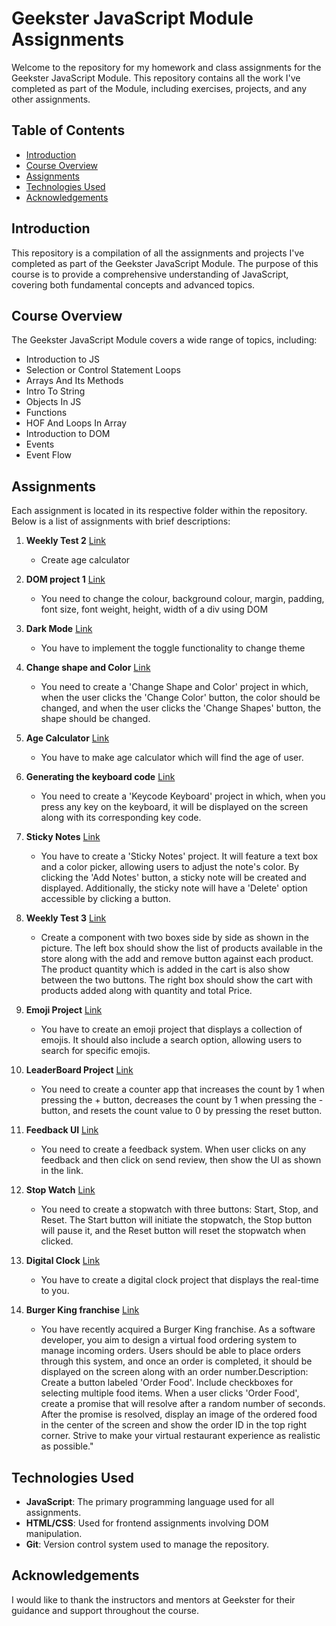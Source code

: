 
# Geekster JavaScript Module Assignments

Welcome to the repository for my homework and class assignments for the Geekster JavaScript Module. This repository contains all the work I've completed as part of the Module, including exercises, projects, and any other assignments.

## Table of Contents

- [Introduction](#introduction)
- [Course Overview](#course-overview)
- [Assignments](#assignments)
- [Technologies Used](#technologies-used)
- [Acknowledgements](#acknowledgements)

## Introduction

This repository is a compilation of all the assignments and projects I've completed as part of the Geekster JavaScript Module. The purpose of this course is to provide a comprehensive understanding of JavaScript, covering both fundamental concepts and advanced topics.

## Course Overview

The Geekster JavaScript Module covers a wide range of topics, including:

- Introduction to JS
- Selection or Control Statement Loops
- Arrays And Its Methods
- Intro To String
- Objects In JS
- Functions
- HOF And Loops In Array
- Introduction to DOM
- Events
- Event Flow

## Assignments

Each assignment is located in its respective folder within the repository. Below is a list of assignments with brief descriptions:

1. **Weekly Test 2** [Link](https://priyanka-sharma-paul.github.io/GEEKSTER-JS/weekly-test/weekly-test-2/)
   - Create age calculator

2. **DOM project 1** [Link](https://priyanka-sharma-paul.github.io/GEEKSTER-JS/DOM-project-1/)
   - You need to change the colour, background colour, margin, padding, font size, font weight, height, width of a div using DOM

3. **Dark Mode** [Link](https://priyanka-sharma-paul.github.io/GEEKSTER-JS/dark-mode/)
   - You have to implement the toggle functionality to change theme

4. **Change shape and Color** [Link](https://priyanka-sharma-paul.github.io/GEEKSTER-JS/change-shape-and-color/)
   - You need to create a 'Change Shape and Color' project in which, when the user clicks the 'Change Color' button, the color should be changed, and when the user clicks the 'Change Shapes' button, the shape should be changed.

5. **Age Calculator** [Link](https://priyanka-sharma-paul.github.io/GEEKSTER-JS/age-calculator/)
   - You have to make age calculator which will find the age of user.

6. **Generating the keyboard code** [Link](https://priyanka-sharma-paul.github.io/GEEKSTER-JS/generating-the-keyboard-code/)
   - You need to create a 'Keycode Keyboard' project in which, when you press any key on the keyboard, it will be displayed on the screen along with its corresponding key code.

7. **Sticky Notes** [Link](https://priyanka-sharma-paul.github.io/GEEKSTER-JS/sticky-notes/)
   - You have to create a 'Sticky Notes' project. It will feature a text box and a color picker, allowing users to adjust the note's color. By clicking the 'Add Notes' button, a sticky note will be created and displayed. Additionally, the sticky note will have a 'Delete' option accessible by clicking a button.

8. **Weekly Test 3** [Link](https://priyanka-sharma-paul.github.io/GEEKSTER-JS/weekly-test/weekly-test-3/)
   - Create a component with two boxes side by side as shown in the picture. The left box should show the list of products available in the store along with the add and remove button against each product. The product quantity which is added in the cart is also show between the two buttons. The right box should show the cart with products added along with quantity and total Price.

9. **Emoji Project** [Link](https://priyanka-sharma-paul.github.io/GEEKSTER-JS/emoji-project/)
   - You have to create an emoji project that displays a collection of emojis. It should also include a search option, allowing users to search for specific emojis.

10. **LeaderBoard Project** [Link](https://priyanka-sharma-paul.github.io/GEEKSTER-JS/leaderBoard-project/)
    - You need to create a counter app that increases the count by 1 when pressing the + button, decreases the count by 1 when pressing the - button, and resets the count value to 0 by pressing the reset button.

11. **Feedback UI** [Link](https://priyanka-sharma-paul.github.io/GEEKSTER-JS/feedback-ui/)
    - You need to create a feedback system. When user clicks on any feedback and then click on send review, then show the UI as shown in the link.

12. **Stop Watch** [Link](https://priyanka-sharma-paul.github.io/GEEKSTER-JS/stop-watch/)
    - You need to create a stopwatch with three buttons: Start, Stop, and Reset. The Start button will initiate the stopwatch, the Stop button will pause it, and the Reset button will reset the stopwatch when clicked.

13. **Digital Clock** [Link](https://priyanka-sharma-paul.github.io/GEEKSTER-JS/digital-clock/)
    - You have to create a digital clock project that displays the real-time to you.

14. **Burger King franchise** [Link](https://priyanka-sharma-paul.github.io/GEEKSTER-JS/burger-king/)
    - You have recently acquired a Burger King franchise. As a software developer, you aim to design a virtual food ordering system to manage incoming orders. Users should be able to place orders through this system, and once an order is completed, it should be displayed on the screen along with an order number.Description: Create a button labeled 'Order Food'. Include checkboxes for selecting multiple food items. When a user clicks 'Order Food', create a promise that will resolve after a random number of seconds. After the promise is resolved, display an image of the ordered food in the center of the screen and show the order ID in the top right corner. Strive to make your virtual restaurant experience as realistic as possible."





## Technologies Used

- **JavaScript**: The primary programming language used for all assignments.
- **HTML/CSS**: Used for frontend assignments involving DOM manipulation.
- **Git**: Version control system used to manage the repository.

## Acknowledgements

I would like to thank the instructors and mentors at Geekster for their guidance and support throughout the course.
